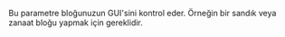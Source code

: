 Bu parametre bloğunuzun GUI'sini kontrol eder. Örneğin bir sandık veya zanaat bloğu yapmak için gereklidir.
